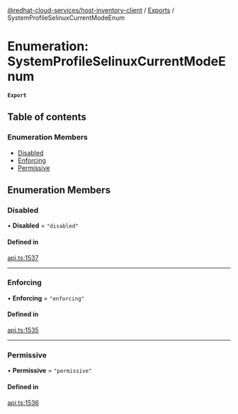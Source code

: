 [@redhat-cloud-services/host-inventory-client](../README.md) / [Exports](../modules.md) / SystemProfileSelinuxCurrentModeEnum

# Enumeration: SystemProfileSelinuxCurrentModeEnum

**`Export`**

## Table of contents

### Enumeration Members

- [Disabled](SystemProfileSelinuxCurrentModeEnum.md#disabled)
- [Enforcing](SystemProfileSelinuxCurrentModeEnum.md#enforcing)
- [Permissive](SystemProfileSelinuxCurrentModeEnum.md#permissive)

## Enumeration Members

### Disabled

• **Disabled** = ``"disabled"``

#### Defined in

[api.ts:1537](https://github.com/RedHatInsights/javascript-clients/blob/master/packages/host-inventory/api.ts#L1537)

___

### Enforcing

• **Enforcing** = ``"enforcing"``

#### Defined in

[api.ts:1535](https://github.com/RedHatInsights/javascript-clients/blob/master/packages/host-inventory/api.ts#L1535)

___

### Permissive

• **Permissive** = ``"permissive"``

#### Defined in

[api.ts:1536](https://github.com/RedHatInsights/javascript-clients/blob/master/packages/host-inventory/api.ts#L1536)
